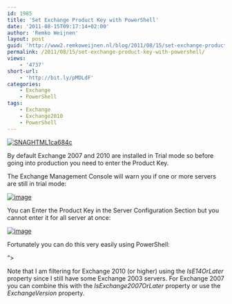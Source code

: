 ```yaml
---
id: 1985
title: 'Set Exchange Product Key with PowerShell'
date: '2011-08-15T09:17:14+02:00'
author: 'Remko Weijnen'
layout: post
guid: 'http://www2.remkoweijnen.nl/blog/2011/08/15/set-exchange-product-key-with-powershell/'
permalink: /2011/08/15/set-exchange-product-key-with-powershell/
views:
    - '4737'
short-url:
    - 'http://bit.ly/pMDLdF'
categories:
    - Exchange
    - PowerShell
tags:
    - Exchange
    - Exchange2010
    - PowerShell
---
```


[![SNAGHTML1ca684c](http://192.168.40.25:8081/wp-content/uploads/2011/06/SNAGHTML1ca684c_thumb.png?9d7bd4 "SNAGHTML1ca684c")](http://192.168.40.25:8081/wp-content/uploads/2011/06/SNAGHTML1ca684c.png?9d7bd4)

By default Exchange 2007 and 2010 are installed in Trial mode so before going into production you need to enter the Product Key.

The Exchange Management Console will warn you if one or more servers are still in trial mode:

[![image](http://192.168.40.25:8081/wp-content/uploads/2011/08/image_thumb.png "image")](http://192.168.40.25:8081/wp-content/uploads/2011/08/image.png)

You can Enter the Product Key in the Server Configuration Section but you cannot enter it for all server at once:

[![image](http://192.168.40.25:8081/wp-content/uploads/2011/08/image_thumb1.png "image")](http://192.168.40.25:8081/wp-content/uploads/2011/08/image1.png)

Fortunately you can do this very easily using PowerShell:

 “&gt;

Note that I am filtering for Exchange 2010 (or higher) using the *IsE14OrLater* property since I still have some Exchange 2003 servers. For Exchange 2007 you can combine this with the *IsExchange2007OrLater* property or use the *ExchangeVersion* property.